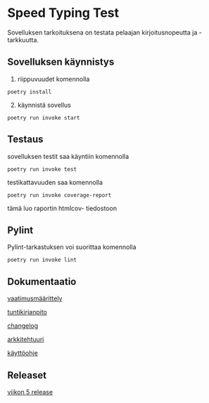 # Speed Typing Test

Sovelluksen tarkoituksena on testata pelaajan kirjoitusnopeutta ja -tarkkuutta.

## Sovelluksen käynnistys
1. riippuvuudet komennolla
```
poetry install
```
2. käynnistä sovellus
```
poetry run invoke start
```

## Testaus

sovelluksen testit saa käyntiin komennolla
```
poetry run invoke test
```
testikattavuuden saa komennolla
```
poetry run invoke coverage-report
```
tämä luo raportin htmlcov- tiedostoon

## Pylint
Pylint-tarkastuksen voi suorittaa komennolla
```
poetry run invoke lint
```

## Dokumentaatio
[vaatimusmäärittely](https://github.com/roosahut/ot-harjoitustyo/blob/master/dokumentaatio/vaatimusmaarittely.md)

[tuntikirjanpito](https://github.com/roosahut/ot-harjoitustyo/blob/master/dokumentaatio/tuntikirjanpito.md)

[changelog](https://github.com/roosahut/ot-harjoitustyo/blob/master/dokumentaatio/changelog.md)

[arkkitehtuuri](https://github.com/roosahut/ot-harjoitustyo/blob/master/dokumentaatio/arkkitehtuuri.md)

[käyttöohje](https://github.com/roosahut/ot-harjoitustyo/blob/master/dokumentaatio/kayttoohje.md)

## Releaset

[viikon 5 release](https://github.com/roosahut/ot-harjoitustyo/releases/tag/viikko5)
